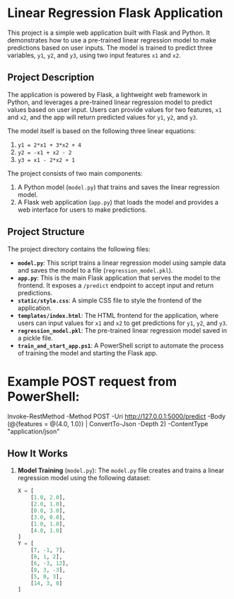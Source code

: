 # Linear Regression Flask Application

This project is a simple web application built with Flask and Python. It demonstrates how to use a pre-trained linear regression model to make predictions based on user inputs. The model is trained to predict three variables, `y1`, `y2`, and `y3`, using two input features `x1` and `x2`.

## Project Description

The application is powered by Flask, a lightweight web framework in Python, and leverages a pre-trained linear regression model to predict values based on user input. Users can provide values for two features, `x1` and `x2`, and the app will return predicted values for `y1`, `y2`, and `y3`.

The model itself is based on the following three linear equations:

1. `y1 = 2*x1 + 3*x2 + 4`
2. `y2 = -x1 + x2 - 2`
3. `y3 = x1 - 2*x2 + 1`

The project consists of two main components:
1. A Python model (`model.py`) that trains and saves the linear regression model.
2. A Flask web application (`app.py`) that loads the model and provides a web interface for users to make predictions.

## Project Structure

The project directory contains the following files:

- **`model.py`**: This script trains a linear regression model using sample data and saves the model to a file (`regression_model.pkl`).
- **`app.py`**: This is the main Flask application that serves the model to the frontend. It exposes a `/predict` endpoint to accept input and return predictions.
- **`static/style.css`**: A simple CSS file to style the frontend of the application.
- **`templates/index.html`**: The HTML frontend for the application, where users can input values for `x1` and `x2` to get predictions for `y1`, `y2`, and `y3`.
- **`regression_model.pkl`**: The pre-trained linear regression model saved in a pickle file.
- **`train_and_start_app.ps1`**: A PowerShell script to automate the process of training the model and starting the Flask app.

# Example POST request from PowerShell:
Invoke-RestMethod -Method POST -Uri http://127.0.0.1:5000/predict -Body (@{features = @(4.0, 1.0)} | ConvertTo-Json -Depth 2) -ContentType "application/json"

## How It Works

1. **Model Training** (`model.py`):
   The `model.py` file creates and trains a linear regression model using the following dataset:

   ```python
   X = [
       [1.0, 2.0],
       [2.0, 1.0],
       [0.0, 3.0],
       [3.0, 0.0],
       [1.0, 1.0],
       [4.0, 1.0]
   ]
   Y = [
       [7, -1, 7],
       [8, 1, 2],
       [6, -3, 12],
       [9, 3, -3],
       [5, 0, 3],
       [14, 3, 0]
   ]

